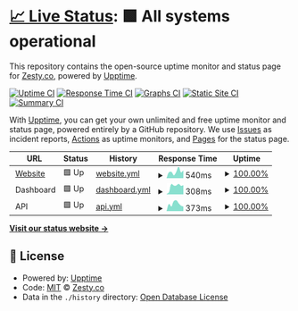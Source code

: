 # [📈 Live Status](https://status.zesty.co): <!--live status--> **🟩 All systems operational**

This repository contains the open-source uptime monitor and status page for [Zesty.co](https://zesty.co), powered by [Upptime](https://github.com/upptime/upptime).

[![Uptime CI](https://github.com/zesty-co/status/workflows/Uptime%20CI/badge.svg)](https://github.com/zesty-co/status/actions?query=workflow%3A%22Uptime+CI%22)
[![Response Time CI](https://github.com/zesty-co/status/workflows/Response%20Time%20CI/badge.svg)](https://github.com/zesty-co/status/actions?query=workflow%3A%22Response+Time+CI%22)
[![Graphs CI](https://github.com/zesty-co/status/workflows/Graphs%20CI/badge.svg)](https://github.com/zesty-co/status/actions?query=workflow%3A%22Graphs+CI%22)
[![Static Site CI](https://github.com/zesty-co/status/workflows/Static%20Site%20CI/badge.svg)](https://github.com/zesty-co/status/actions?query=workflow%3A%22Static+Site+CI%22)
[![Summary CI](https://github.com/zesty-co/status/workflows/Summary%20CI/badge.svg)](https://github.com/zesty-co/status/actions?query=workflow%3A%22Summary+CI%22)

With [Upptime](https://upptime.js.org), you can get your own unlimited and free uptime monitor and status page, powered entirely by a GitHub repository. We use [Issues](https://github.com/zesty-co/status/issues) as incident reports, [Actions](https://github.com/zesty-co/status/actions) as uptime monitors, and [Pages](https://status.zesty.co) for the status page.

<!--start: status pages-->
<!-- This summary is generated by Upptime (https://github.com/upptime/upptime) -->
<!-- Do not edit this manually, your changes will be overwritten -->
<!-- prettier-ignore -->
| URL | Status | History | Response Time | Uptime |
| --- | ------ | ------- | ------------- | ------ |
| <img alt="" src="https://zesty.co/wp-content/uploads/2020/12/cropped-zesty_favicon-2-120x120.png" height="13"> [Website](https://zesty.co) | 🟩 Up | [website.yml](https://github.com/zesty-co/status/commits/HEAD/history/website.yml) | <details><summary><img alt="Response time graph" src="./graphs/website/response-time-week.png" height="20"> 540ms</summary><br><a href="https://status.zesty.co/history/website"><img alt="Response time 525" src="https://img.shields.io/endpoint?url=https%3A%2F%2Fraw.githubusercontent.com%2Fzesty-co%2Fstatus%2FHEAD%2Fapi%2Fwebsite%2Fresponse-time.json"></a><br><a href="https://status.zesty.co/history/website"><img alt="24-hour response time 620" src="https://img.shields.io/endpoint?url=https%3A%2F%2Fraw.githubusercontent.com%2Fzesty-co%2Fstatus%2FHEAD%2Fapi%2Fwebsite%2Fresponse-time-day.json"></a><br><a href="https://status.zesty.co/history/website"><img alt="7-day response time 540" src="https://img.shields.io/endpoint?url=https%3A%2F%2Fraw.githubusercontent.com%2Fzesty-co%2Fstatus%2FHEAD%2Fapi%2Fwebsite%2Fresponse-time-week.json"></a><br><a href="https://status.zesty.co/history/website"><img alt="30-day response time 493" src="https://img.shields.io/endpoint?url=https%3A%2F%2Fraw.githubusercontent.com%2Fzesty-co%2Fstatus%2FHEAD%2Fapi%2Fwebsite%2Fresponse-time-month.json"></a><br><a href="https://status.zesty.co/history/website"><img alt="1-year response time 555" src="https://img.shields.io/endpoint?url=https%3A%2F%2Fraw.githubusercontent.com%2Fzesty-co%2Fstatus%2FHEAD%2Fapi%2Fwebsite%2Fresponse-time-year.json"></a></details> | <details><summary><a href="https://status.zesty.co/history/website">100.00%</a></summary><a href="https://status.zesty.co/history/website"><img alt="All-time uptime 99.98%" src="https://img.shields.io/endpoint?url=https%3A%2F%2Fraw.githubusercontent.com%2Fzesty-co%2Fstatus%2FHEAD%2Fapi%2Fwebsite%2Fuptime.json"></a><br><a href="https://status.zesty.co/history/website"><img alt="24-hour uptime 100.00%" src="https://img.shields.io/endpoint?url=https%3A%2F%2Fraw.githubusercontent.com%2Fzesty-co%2Fstatus%2FHEAD%2Fapi%2Fwebsite%2Fuptime-day.json"></a><br><a href="https://status.zesty.co/history/website"><img alt="7-day uptime 100.00%" src="https://img.shields.io/endpoint?url=https%3A%2F%2Fraw.githubusercontent.com%2Fzesty-co%2Fstatus%2FHEAD%2Fapi%2Fwebsite%2Fuptime-week.json"></a><br><a href="https://status.zesty.co/history/website"><img alt="30-day uptime 100.00%" src="https://img.shields.io/endpoint?url=https%3A%2F%2Fraw.githubusercontent.com%2Fzesty-co%2Fstatus%2FHEAD%2Fapi%2Fwebsite%2Fuptime-month.json"></a><br><a href="https://status.zesty.co/history/website"><img alt="1-year uptime 99.95%" src="https://img.shields.io/endpoint?url=https%3A%2F%2Fraw.githubusercontent.com%2Fzesty-co%2Fstatus%2FHEAD%2Fapi%2Fwebsite%2Fuptime-year.json"></a></details>
| <img alt="" src="https://icons.duckduckgo.com/ip3/null.ico" height="13"> Dashboard | 🟩 Up | [dashboard.yml](https://github.com/zesty-co/status/commits/HEAD/history/dashboard.yml) | <details><summary><img alt="Response time graph" src="./graphs/dashboard/response-time-week.png" height="20"> 308ms</summary><br><a href="https://status.zesty.co/history/dashboard"><img alt="Response time 359" src="https://img.shields.io/endpoint?url=https%3A%2F%2Fraw.githubusercontent.com%2Fzesty-co%2Fstatus%2FHEAD%2Fapi%2Fdashboard%2Fresponse-time.json"></a><br><a href="https://status.zesty.co/history/dashboard"><img alt="24-hour response time 175" src="https://img.shields.io/endpoint?url=https%3A%2F%2Fraw.githubusercontent.com%2Fzesty-co%2Fstatus%2FHEAD%2Fapi%2Fdashboard%2Fresponse-time-day.json"></a><br><a href="https://status.zesty.co/history/dashboard"><img alt="7-day response time 308" src="https://img.shields.io/endpoint?url=https%3A%2F%2Fraw.githubusercontent.com%2Fzesty-co%2Fstatus%2FHEAD%2Fapi%2Fdashboard%2Fresponse-time-week.json"></a><br><a href="https://status.zesty.co/history/dashboard"><img alt="30-day response time 297" src="https://img.shields.io/endpoint?url=https%3A%2F%2Fraw.githubusercontent.com%2Fzesty-co%2Fstatus%2FHEAD%2Fapi%2Fdashboard%2Fresponse-time-month.json"></a><br><a href="https://status.zesty.co/history/dashboard"><img alt="1-year response time 354" src="https://img.shields.io/endpoint?url=https%3A%2F%2Fraw.githubusercontent.com%2Fzesty-co%2Fstatus%2FHEAD%2Fapi%2Fdashboard%2Fresponse-time-year.json"></a></details> | <details><summary><a href="https://status.zesty.co/history/dashboard">100.00%</a></summary><a href="https://status.zesty.co/history/dashboard"><img alt="All-time uptime 99.62%" src="https://img.shields.io/endpoint?url=https%3A%2F%2Fraw.githubusercontent.com%2Fzesty-co%2Fstatus%2FHEAD%2Fapi%2Fdashboard%2Fuptime.json"></a><br><a href="https://status.zesty.co/history/dashboard"><img alt="24-hour uptime 100.00%" src="https://img.shields.io/endpoint?url=https%3A%2F%2Fraw.githubusercontent.com%2Fzesty-co%2Fstatus%2FHEAD%2Fapi%2Fdashboard%2Fuptime-day.json"></a><br><a href="https://status.zesty.co/history/dashboard"><img alt="7-day uptime 100.00%" src="https://img.shields.io/endpoint?url=https%3A%2F%2Fraw.githubusercontent.com%2Fzesty-co%2Fstatus%2FHEAD%2Fapi%2Fdashboard%2Fuptime-week.json"></a><br><a href="https://status.zesty.co/history/dashboard"><img alt="30-day uptime 100.00%" src="https://img.shields.io/endpoint?url=https%3A%2F%2Fraw.githubusercontent.com%2Fzesty-co%2Fstatus%2FHEAD%2Fapi%2Fdashboard%2Fuptime-month.json"></a><br><a href="https://status.zesty.co/history/dashboard"><img alt="1-year uptime 98.98%" src="https://img.shields.io/endpoint?url=https%3A%2F%2Fraw.githubusercontent.com%2Fzesty-co%2Fstatus%2FHEAD%2Fapi%2Fdashboard%2Fuptime-year.json"></a></details>
| <img alt="" src="https://icons.duckduckgo.com/ip3/null.ico" height="13"> API | 🟩 Up | [api.yml](https://github.com/zesty-co/status/commits/HEAD/history/api.yml) | <details><summary><img alt="Response time graph" src="./graphs/api/response-time-week.png" height="20"> 373ms</summary><br><a href="https://status.zesty.co/history/api"><img alt="Response time 378" src="https://img.shields.io/endpoint?url=https%3A%2F%2Fraw.githubusercontent.com%2Fzesty-co%2Fstatus%2FHEAD%2Fapi%2Fapi%2Fresponse-time.json"></a><br><a href="https://status.zesty.co/history/api"><img alt="24-hour response time 329" src="https://img.shields.io/endpoint?url=https%3A%2F%2Fraw.githubusercontent.com%2Fzesty-co%2Fstatus%2FHEAD%2Fapi%2Fapi%2Fresponse-time-day.json"></a><br><a href="https://status.zesty.co/history/api"><img alt="7-day response time 373" src="https://img.shields.io/endpoint?url=https%3A%2F%2Fraw.githubusercontent.com%2Fzesty-co%2Fstatus%2FHEAD%2Fapi%2Fapi%2Fresponse-time-week.json"></a><br><a href="https://status.zesty.co/history/api"><img alt="30-day response time 406" src="https://img.shields.io/endpoint?url=https%3A%2F%2Fraw.githubusercontent.com%2Fzesty-co%2Fstatus%2FHEAD%2Fapi%2Fapi%2Fresponse-time-month.json"></a><br><a href="https://status.zesty.co/history/api"><img alt="1-year response time 388" src="https://img.shields.io/endpoint?url=https%3A%2F%2Fraw.githubusercontent.com%2Fzesty-co%2Fstatus%2FHEAD%2Fapi%2Fapi%2Fresponse-time-year.json"></a></details> | <details><summary><a href="https://status.zesty.co/history/api">100.00%</a></summary><a href="https://status.zesty.co/history/api"><img alt="All-time uptime 99.66%" src="https://img.shields.io/endpoint?url=https%3A%2F%2Fraw.githubusercontent.com%2Fzesty-co%2Fstatus%2FHEAD%2Fapi%2Fapi%2Fuptime.json"></a><br><a href="https://status.zesty.co/history/api"><img alt="24-hour uptime 100.00%" src="https://img.shields.io/endpoint?url=https%3A%2F%2Fraw.githubusercontent.com%2Fzesty-co%2Fstatus%2FHEAD%2Fapi%2Fapi%2Fuptime-day.json"></a><br><a href="https://status.zesty.co/history/api"><img alt="7-day uptime 100.00%" src="https://img.shields.io/endpoint?url=https%3A%2F%2Fraw.githubusercontent.com%2Fzesty-co%2Fstatus%2FHEAD%2Fapi%2Fapi%2Fuptime-week.json"></a><br><a href="https://status.zesty.co/history/api"><img alt="30-day uptime 100.00%" src="https://img.shields.io/endpoint?url=https%3A%2F%2Fraw.githubusercontent.com%2Fzesty-co%2Fstatus%2FHEAD%2Fapi%2Fapi%2Fuptime-month.json"></a><br><a href="https://status.zesty.co/history/api"><img alt="1-year uptime 99.19%" src="https://img.shields.io/endpoint?url=https%3A%2F%2Fraw.githubusercontent.com%2Fzesty-co%2Fstatus%2FHEAD%2Fapi%2Fapi%2Fuptime-year.json"></a></details>

<!--end: status pages-->

[**Visit our status website →**](https://status.zesty.co)

## 📄 License

- Powered by: [Upptime](https://github.com/upptime/upptime)
- Code: [MIT](./LICENSE) © [Zesty.co](https://zesty.co)
- Data in the `./history` directory: [Open Database License](https://opendatacommons.org/licenses/odbl/1-0/)
